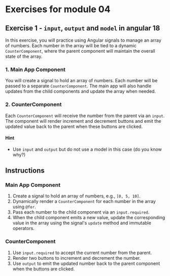 # Exercises for module 04

## Exercise 1 - `input`, `output` and `model` in angular 18

In this exercise, you will practice using Angular signals to manage an array of numbers. Each number in the array will be tied to a dynamic `CounterComponent`, where the parent component will maintain the overall state of the array.

### 1. Main App Component
You will create a signal to hold an array of numbers. Each number will be passed to a separate `CounterComponent`. The main app will also handle updates from the child components and update the array when needed.

### 2. CounterComponent
Each `CounterComponent` will receive the number from the parent via an `input`. The component will render increment and decrement buttons and emit the updated value back to the parent when these buttons are clicked.

#### Hint
- Use `input` and `output` but do not use a model in this case (do you know why?)

## Instructions

### Main App Component

1. Create a signal to hold an array of numbers, e.g., `[0, 5, 10]`.
2. Dynamically render a `CounterComponent` for each number in the array using `@for`.
3. Pass each number to the child component via an `input.required`.
4. When the child component emits a new value, update the corresponding value in the array using the signal's `update` method and immutable operators.

### CounterComponent

1. Use `input.required` to accept the current number from the parent.
2. Render two buttons to increment and decrement the number.
3. Use `output` to emit the updated number back to the parent component when the buttons are clicked.


